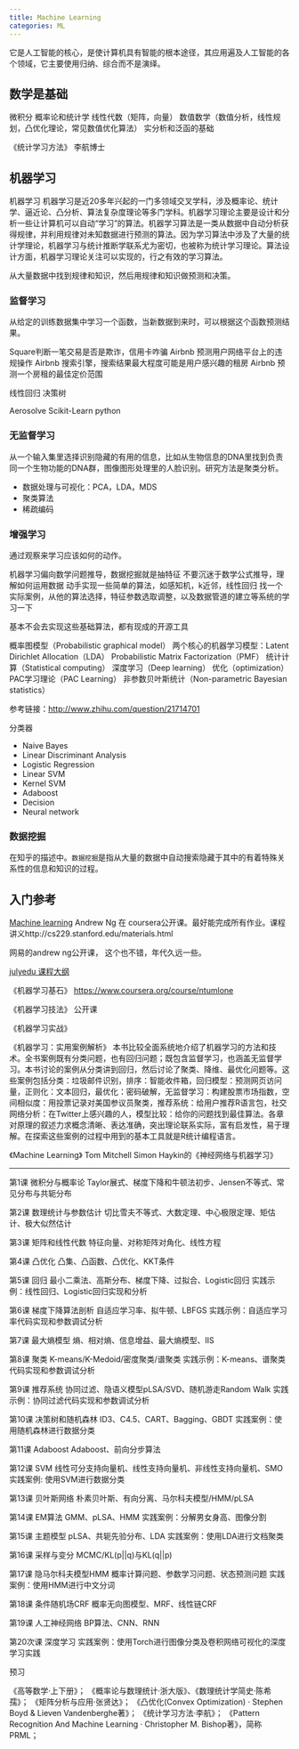 ```yaml
---
title: Machine Learning
categories: ML
---
```




它是人工智能的核心，是使计算机具有智能的根本途径，其应用遍及人工智能的各个领域，它主要使用归纳、综合而不是演绎。


## 数学是基础
微积分
概率论和统计学
线性代数（矩阵，向量）
数值数学（数值分析，线性规划，凸优化理论，常见数值优化算法）
实分析和泛函的基础

《统计学习方法》 李航博士



## 机器学习

机器学习 机器学习是近20多年兴起的一门多领域交叉学科，涉及概率论、统计学、逼近论、凸分析、算法复杂度理论等多门学科。机器学习理论主要是设计和分析一些让计算机可以自动“学习”的算法。机器学习算法是一类从数据中自动分析获得规律，并利用规律对未知数据进行预测的算法。因为学习算法中涉及了大量的统计学理论，机器学习与统计推断学联系尤为密切，也被称为统计学习理论。算法设计方面，机器学习理论关注可以实现的，行之有效的学习算法。

从大量数据中找到规律和知识，然后用规律和知识做预测和决策。


### 监督学习

从给定的训练数据集中学习一个函数，当新数据到来时，可以根据这个函数预测结果。

Square判断一笔交易是否是欺诈，信用卡咋骗
Airbnb 预测用户网络平台上的违规操作
Airbnb 搜索引擎，搜索结果最大程度可能是用户感兴趣的租房
Airbnb 预测一个房租的最佳定价范围


线性回归
决策树


Aerosolve
Scikit-Learn python


### 无监督学习

从一个输入集里选择识别隐藏的有用的信息，比如从生物信息的DNA里找到负责同一个生物功能的DNA群，图像图形处理里的人脸识别。研究方法是聚类分析。

*	数据处理与可视化：PCA，LDA，MDS
*	聚类算法
*	稀疏编码


### 增强学习

通过观察来学习应该如何的动作。



机器学习偏向数学问题推导，数据挖掘就是抽特征
不要沉迷于数学公式推导，理解如何运用数据
动手实现一些简单的算法，如感知机，k近邻，线性回归
找一个实际案例，从他的算法选择，特征参数选取调整，以及数据管道的建立等系统的学习一下


基本不会去实现这些基础算法，都有现成的开源工具

概率图模型（Probabilistic graphical model）
两个核心的机器学习模型：Latent Dirichlet Allocation（LDA） Probabilistic Matrix Factorization（PMF）
统计计算（Statistical computing）	
深度学习（Deep learning）
优化（optimization）
PAC学习理论（PAC Learning）
非参数贝叶斯统计（Non-parametric Bayesian statistics）

参考链接：http://www.zhihu.com/question/21714701





分类器

*	Naive Bayes
*	Linear Discriminant Analysis
*	Logistic Regression
*	Linear SVM
*	Kernel SVM
*	Adaboost
*	Decision
*	Neural network









### 数据挖掘

在知乎的描述中。`数据挖掘`是指从大量的数据中自动搜索隐藏于其中的有着特殊关系性的信息和知识的过程。



## 入门参考


[Machine learning](https://www.coursera.org/learn/machine-learning/) Andrew Ng 在 coursera公开课。最好能完成所有作业。课程讲义http://cs229.stanford.edu/materials.html

网易的andrew ng公开课， 这个也不错，年代久远一些。

[julyedu 课程大纲](http://julyedu.com/course/getDetail?course_id=34#discard)

《机器学习基石》 https://www.coursera.org/course/ntumlone   

《机器学习技法》 公开课

《机器学习实战》

《机器学习：实用案例解析》 本书比较全面系统地介绍了机器学习的方法和技术。全书案例既有分类问题，也有回归问题；既包含监督学习，也涵盖无监督学习。本书讨论的案例从分类讲到回归，然后讨论了聚类、降维、最优化问题等。这些案例包括分类：垃圾邮件识别，排序：智能收件箱，回归模型：预测网页访问量，正则化：文本回归，最优化：密码破解，无监督学习：构建股票市场指数，空间相似度：用投票记录对美国参议员聚类，推荐系统：给用户推荐R语言包，社交网络分析：在Twitter上感兴趣的人，模型比较：给你的问题找到最佳算法。各章对原理的叙述力求概念清晰、表达准确，突出理论联系实际，富有启发性，易于理解。在探索这些案例的过程中用到的基本工具就是R统计编程语言。


《Machine Learning》 Tom Mitchell 
Simon Haykin的《神经网络与机器学习》




---
第1课 微积分与概率论
Taylor展式、梯度下降和牛顿法初步、Jensen不等式、常见分布与共轭分布

第2课 数理统计与参数估计
切比雪夫不等式、大数定理、中心极限定理、矩估计、极大似然估计

第3课 矩阵和线性代数
特征向量、对称矩阵对角化、线性方程

第4课 凸优化
凸集、凸函数、凸优化、KKT条件

第5课 回归
最小二乘法、高斯分布、梯度下降、过拟合、Logistic回归
实践示例：线性回归、Logistic回归实现和分析

第6课 梯度下降算法剖析
自适应学习率、拟牛顿、LBFGS
实践示例：自适应学习率代码实现和参数调试分析

第7课 最大熵模型
熵、相对熵、信息增益、最大熵模型、IIS

第8课 聚类
K-means/K-Medoid/密度聚类/谱聚类
实践示例：K-means、谱聚类代码实现和参数调试分析

第9课 推荐系统
协同过滤、隐语义模型pLSA/SVD、随机游走Random Walk
实践示例：协同过滤代码实现和参数调试分析

第10课 决策树和随机森林
ID3、C4.5、CART、Bagging、GBDT
实践案例：使用随机森林进行数据分类

第11课 Adaboost
Adaboost、前向分步算法

第12课 SVM
线性可分支持向量机、线性支持向量机、非线性支持向量机、SMO
实践案例: 使用SVM进行数据分类 

第13课 贝叶斯网络
朴素贝叶斯、有向分离、马尔科夫模型/HMM/pLSA

第14课 EM算法
GMM、pLSA、HMM
实践案例：分解男女身高、图像分割

第15课 主题模型
pLSA、共轭先验分布、LDA
实践案例：使用LDA进行文档聚类 

第16课 采样与变分
MCMC/KL(p||q)与KL(q||p)

第17课 隐马尔科夫模型HMM
概率计算问题、参数学习问题、状态预测问题
实践案例：使用HMM进行中文分词 

第18课 条件随机场CRF
概率无向图模型、MRF、线性链CRF

第19课 人工神经网络
BP算法、CNN、RNN

第20次课 深度学习
实践案例：使用Torch进行图像分类及卷积网络可视化的深度学习实践


预习

《高等数学·上下册》；
《概率论与数理统计·浙大版》、《数理统计学简史·陈希孺》；
《矩阵分析与应用·张贤达》；
《凸优化(Convex Optimization) · Stephen Boyd & Lieven Vandenberghe著》；
《统计学习方法·李航》；
《Pattern Recognition And Machine Learning · Christopher M. Bishop著》，简称PRML；
